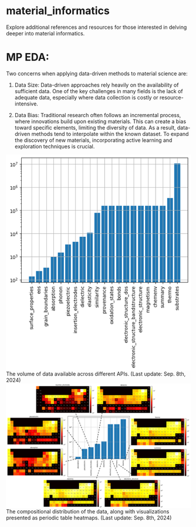 # material_informatics
Explore additional references and resources for those interested in delving deeper into material informatics. 



# MP EDA:
Two concerns when applying data-driven methods to material science are:

1. Data Size:
Data-driven approaches rely heavily on the availability of sufficient data. One of the key challenges in many fields is the lack of adequate data, especially where data collection is costly or resource-intensive.

2. Data Bias:
Traditional research often follows an incremental process, where innovations build upon existing materials. This can create a bias toward specific elements, limiting the diversity of data. As a result, data-driven methods tend to interpolate within the known dataset. To expand the discovery of new materials, incorporating active learning and exploration techniques is crucial.

<img style="float: left;" src="/imgs/mp_api_statistics.png">
The volume of data available across different APIs. (Last update: Sep. 8th, 2024)

<br>


<img style="float: left;" src="/imgs/mp_elemental_statistics.png">
The compositional distribution of the data, along with visualizations presented as periodic table heatmaps. (Last update: Sep. 8th, 2024)

